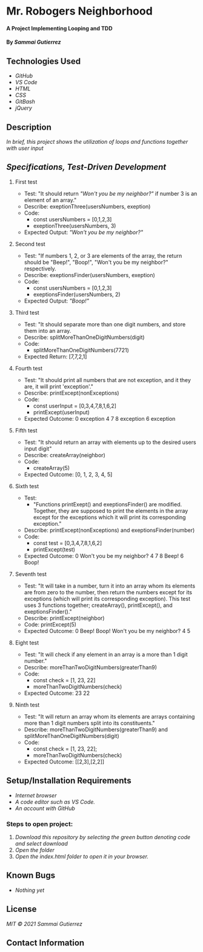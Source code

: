# Mr. Robogers Neighborhood

####  A Project Implementing Looping and TDD

#### By _**Sammai Gutierrez**_

## Technologies Used

* _GitHub_
* _VS Code_
* _HTML_
* _CSS_
* _GitBash_
* _jQuery_

## Description

_In brief, this project shows the utilization of loops and functions together with user input_

## _Specifications, Test-Driven Development_

1. First test

    + Test: "It should return _"Won't you be my neighbor?"_ if number 3 is an element of an array."
    + Describe: exeptionThree(usersNumbers, exeption)
    + Code:
      + const usersNumbers = [0,1,2,3]
      + exeptionThree(usersNumbers, 3)
    + Expected Output: _"Won't you be my neighbor?"_

2.  Second test

    + Test: "If numbers 1, 2, or 3 are elements of the array, the return should be "Beep!", "Boop!", "Won't you be my neighbor?" respectively. 
    + Describe: exeptionsFinder(usersNumbers, exeption)
    + Code:
      + const usersNumbers = [0,1,2,3]
      + exeptionsFinder(usersNumbers, 2)
    + Expected Output: _"Boop!"_

3. Third test

    + Test: "It should separate more than one digit numbers, and store them into an array.
    + Describe: splitMoreThanOneDigitNumbers(digit)
    + Code:
      + splitMoreThanOneDigitNumbers(7721)
    + Expected Return: [7,7,2,1]

4. Fourth test

    + Test: "It should print all numbers that are not exception, and it they are, it will print 'exception'."
    + Describe: printExcept(nonExceptions)
    + Code:
      + const userInput = [0,3,4,7,8,1,6,2]
      + printExcept(userInput)
    + Expected Outcome: 0 exception 4 7 8 exception 6 exception

5. Fifth test 

    + Test: "It should return an array with elements up to the desired users input digit"
    + Describe: createArray(neighbor)
    + Code:
      + createArray(5)
    + Expected Outcome: [0, 1, 2, 3, 4, 5]

6. Sixth test

    + Test: 
        + "Functions printExept() and exeptionsFinder() are modified. Together, they are supposed to print the elements in the array except for the exceptions which it will print its corresponding exception."
    + Describe: printExcept(nonExceptions) and exeptionsFinder(number)
    + Code: 
      + const test = [0,3,4,7,8,1,6,2]
      + printExcept(test)
    + Expected Outcome: 0 Won't you be my neighbor? 4 7 8 Beep! 6 Boop!

7. Seventh test

    + Test: "It will take in a number, turn it into an array whom its elements are from zero to the number, then return the numbers except for its exceptions (which will print its corresponding exception). This test uses 3 functions together; createArray(), printExcept(), and exeptionsFinder()."
    + Describe: printExcept(neighbor)
    + Code: printExcept(5)
    + Expected Outcome: 0 Beep! Boop! Won't you be my neighbor? 4 5

8. Eight test

    + Test: "It will check if any element in an array is a more than 1 digit number."
    + Describe: moreThanTwoDigitNumbers(greaterThan9)
    + Code:
      + const check = [1, 23, 22]
      + moreThanTwoDigitNumbers(check)
    + Expected Outcome: 23 22

9. Ninth test
    + Test: "It will return an array whom its elements are arrays containing more than 1 digit numbers split into its constituents."
    + Describe: moreThanTwoDigitNumbers(greaterThan9) and splitMoreThanOneDigitNumbers(digit)
    + Code: 
      + const check = [1, 23, 22];
      + moreThanTwoDigitNumbers(check)
    + Expected Outcome: [[2,3],[2,2]]


## Setup/Installation Requirements

* _Internet browser_
* _A code editor such as VS Code._
* _An account with GitHub_

### Steps to open project:

1. _Download this repository by selecting the green button denoting code and select download_
2. _Open the folder_
3. _Open the index.html folder to open it in your browser._

## Known Bugs

* _Nothing yet_

## License

_MIT &copy; 2021 Sammai Gutierrez_

## Contact Information